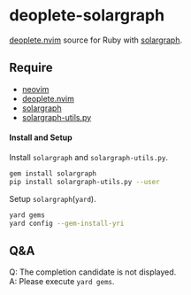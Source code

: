 # deoplete-solargraph

[deoplete.nvim](https://github.com/Shougo/deoplete.nvim) source for Ruby with [solargraph](https://github.com/castwide/solargraph).  

## Require

* [neovim](https://github.com/neovim/neovim)
* [deoplete.nvim](https://github.com/Shougo/deoplete.nvim)
* [solargraph](https://github.com/castwide/solargraph)
* [solargraph-utils.py](https://github.com/uplus/solargraph-utils.py)


#### Install and Setup

Install  `solargraph` and `solargraph-utils.py`.  

```bash
gem install solargraph
pip install solargraph-utils.py --user
```

Setup `solargraph`(`yard`).

```bash
yard gems 
yard config --gem-install-yri 
```

## Q&A

Q: The completion candidate is not displayed.  
A: Please execute `yard gems`.  

